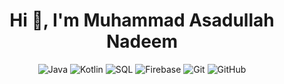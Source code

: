<h1 align="center">Hi 👋, I'm Muhammad Asadullah Nadeem</h1>
<div align="center">
  <img src="https://img.shields.io/badge/java-%23ED8B00.svg?style=plastic&logo=openjdk&logoColor=white" alt="Java"/>
  <img src="https://img.shields.io/badge/kotlin-%237F52FF.svg?style=plastic&logo=kotlin&logoColor=white" alt="Kotlin"/>
  <img src="https://img.shields.io/badge/sql-4479A1.svg?style=plastic&logo=sql&logoColor=white" alt="SQL"/>
  <img src="https://img.shields.io/badge/firebase-a08021?style=plastic&logo=firebase&logoColor=ffcd34" alt="Firebase"/>
  <img src="https://img.shields.io/badge/git-%23F05033.svg?style=plastic&logo=git&logoColor=white" alt="Git"/>
  <img src="https://img.shields.io/badge/github-%23121011.svg?style=plastic&logo=github&logoColor=white" alt="GitHub"/>
</div>

